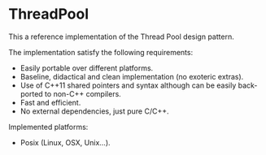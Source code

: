 # ThreadPool
This a reference implementation of the Thread Pool design pattern.

The implementation satisfy the following requirements:
- Easily portable over different platforms.
- Baseline, didactical and clean implementation (no exoteric extras).
- Use of C++11 shared pointers and syntax although can be easily back-ported to non-C++ compilers.
- Fast and efficient.
- No external dependencies, just pure C/C++.

Implemented platforms:
- Posix (Linux, OSX, Unix...).
